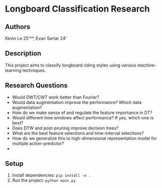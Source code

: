 # Longboard Classification Research

## Authors
Kevin Le 25'**, Evan Sartar 24'

## Description
This project aims to classify longboard riding styles using various machine-learning techniques.

## Research Questions
- Would DWT/CWT work better than Fourier?
- Would data augmentation improve the performance? Which data augmentation?
- How do we make sense of and regulate the feature importance in DT?
- Would different time windows affect performance? If yes, which one is best?
- Does DTW and post-pruning improve decision trees?
- What are the best feature selections and time-interval selections?
- How do we generalize this to high-dimensional representation model for multiple action-predictor?
- 
## Setup
1. Install dependencies: `pip install -e .`
2. Run the project: `python main.py` 
 
